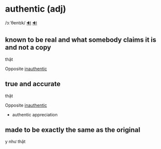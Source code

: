# authentic (adj)

/ɔːˈθentɪk/ [🔊](https://www.oxfordlearnersdictionaries.com/media/english/uk_pron/a/aut/authe/authentic__gb_1.mp3) [🔊](https://www.oxfordlearnersdictionaries.com/media/english/us_pron/a/aut/authe/authentic__us_1.mp3)

## known to be real and what somebody claims it is and not a copy

thật

Opposite [inauthentic]()

## true and accurate

thật

Opposite [inauthentic]()

- authentic appreciation

## made to be exactly the same as the original

y như thật